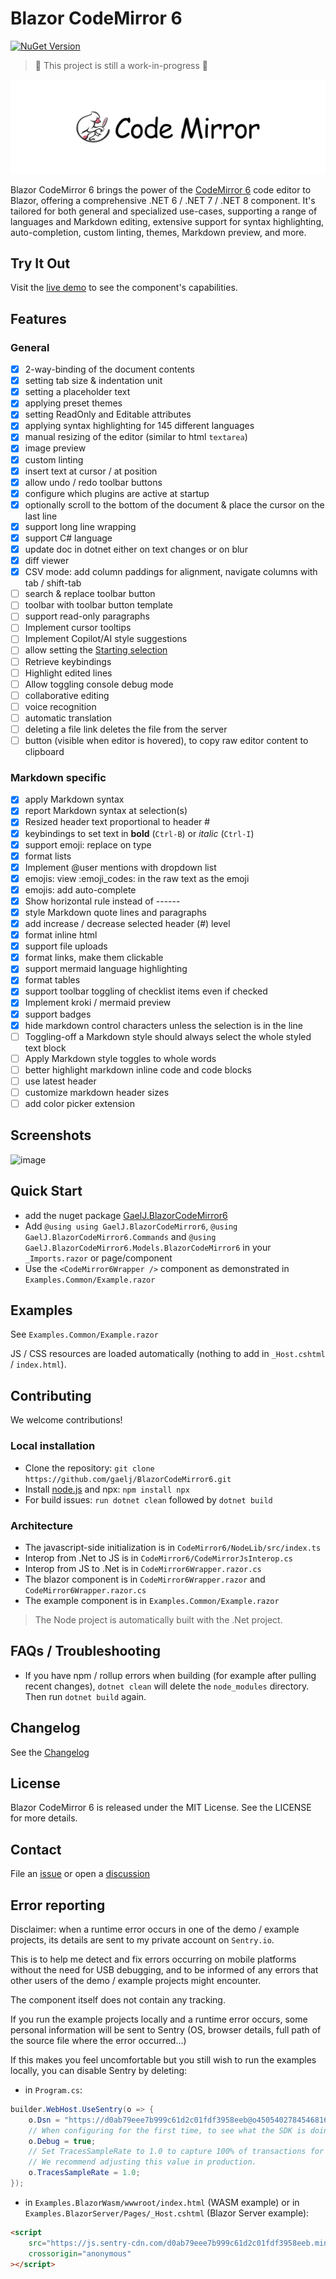 # Blazor CodeMirror 6

[![NuGet Version](https://img.shields.io/nuget/v/GaelJ.BlazorCodeMirror6.svg)](https://www.nuget.org/packages?q=GaelJ.BlazorCodeMirror6)

> 🚧 This project is still a work-in-progress 🚧

![codemirror.svg](codemirror.svg)

Blazor CodeMirror 6 brings the power of the [CodeMirror 6](https://codemirror.net/) code editor to Blazor, offering a comprehensive .NET 6 / .NET 7 / .NET 8 component. It's tailored for both general and specialized use-cases, supporting a range of languages and Markdown editing, extensive support for syntax highlighting, auto-completion, custom linting, themes, Markdown preview, and more.

## Try It Out

Visit the [live demo](https://gaelj.github.io/BlazorCodeMirror6/) to see the component's capabilities.

## Features

### General

- [x] 2-way-binding of the document contents
- [x] setting tab size & indentation unit
- [x] setting a placeholder text
- [x] applying preset themes
- [x] setting ReadOnly and Editable attributes
- [x] applying syntax highlighting for 145 different languages
- [x] manual resizing of the editor (similar to html `textarea`)
- [x] image preview
- [x] custom linting
- [x] insert text at cursor / at position
- [x] allow undo / redo toolbar buttons
- [x] configure which plugins are active at startup
- [x] optionally scroll to the bottom of the document & place the cursor on the last line
- [x] support long line wrapping
- [x] support C# language
- [x] update doc in dotnet either on text changes or on blur
- [x] diff viewer
- [x] CSV mode: add column paddings for alignment, navigate columns with tab / shift-tab
- [ ] search & replace toolbar button
- [ ] toolbar with toolbar button template
- [ ] support read-only paragraphs
- [ ] Implement cursor tooltips
- [ ] Implement Copilot/AI style suggestions
- [ ] allow setting the [Starting selection](https://codemirror.net/docs/ref/#state.EditorStateConfig.selection)
- [ ] Retrieve keybindings
- [ ] Highlight edited lines
- [ ] Allow toggling console debug mode
- [ ] collaborative editing
- [ ] voice recognition
- [ ] automatic translation
- [ ] deleting a file link deletes the file from the server
- [ ] button (visible when editor is hovered), to copy raw editor content to clipboard

### Markdown specific

- [x] apply Markdown syntax
- [x] report Markdown syntax at selection(s)
- [x] Resized header text proportional to header #
- [x] keybindings to set text in **bold** (`Ctrl-B`) or *italic* (`Ctrl-I`)
- [x] support emoji: replace on type
- [x] format lists
- [x] Implement @user mentions with dropdown list
- [x] emojis: view :emoji_codes: in the raw text as the emoji
- [x] emojis: add auto-complete
- [x] Show horizontal rule instead of ------
- [x] style Markdown quote lines and paragraphs
- [x] add increase / decrease selected header (#) level
- [x] format inline html
- [x] support file uploads
- [x] format links, make them clickable
- [x] support mermaid language highlighting
- [x] format tables
- [x] support toolbar toggling of checklist items even if checked
- [x] Implement kroki / mermaid preview
- [x] support badges
- [x] hide markdown control characters unless the selection is in the line
- [ ] Toggling-off a Markdown style should always select the whole styled text block
- [ ] Apply Markdown style toggles to whole words
- [ ] better highlight markdown inline code and code blocks
- [ ] use latest header
- [ ] customize markdown header sizes
- [ ] add color picker extension

## Screenshots

![image](https://github.com/gaelj/BlazorCodeMirror6/assets/8884632/141f6b9e-82c4-433a-94d9-a02aba6ac336)

## Quick Start

- add the nuget package [GaelJ.BlazorCodeMirror6](https://www.nuget.org/packages/GaelJ.BlazorCodeMirror6/)
- Add `@using using GaelJ.BlazorCodeMirror6`, `@using GaelJ.BlazorCodeMirror6.Commands` and `@using GaelJ.BlazorCodeMirror6.Models.BlazorCodeMirror6` in your `_Imports.razor` or page/component
- Use the `<CodeMirror6Wrapper />` component as demonstrated in `Examples.Common/Example.razor`

## Examples

See `Examples.Common/Example.razor`

JS / CSS resources are loaded automatically (nothing to add in `_Host.cshtml` / `index.html`).

## Contributing

We welcome contributions!

### Local installation

- Clone the repository: `git clone https://github.com/gaelj/BlazorCodeMirror6.git`
- Install [node.js](https://nodejs.org/) and npx: `npm install npx`
- For build issues: `run dotnet clean` followed by `dotnet build`

### Architecture

- The javascript-side initialization is in `CodeMirror6/NodeLib/src/index.ts`
- Interop from .Net to JS is in `CodeMirror6/CodeMirrorJsInterop.cs`
- Interop from JS to .Net is in `CodeMirror6Wrapper.razor.cs`
- The blazor component is in `CodeMirror6Wrapper.razor` and `CodeMirror6Wrapper.razor.cs`
- The example component is in `Examples.Common/Example.razor`

> The Node project is automatically built with the .Net project.

## FAQs / Troubleshooting

- If you have npm / rollup errors when building (for example after pulling recent changes), `dotnet clean` will delete the `node_modules` directory. Then run `dotnet build` again.

## Changelog

See the [Changelog](CHANGELOG.md)

## License

Blazor CodeMirror 6 is released under the MIT License. See the LICENSE for more details.

## Contact

File an [issue](https://github.com/gaelj/BlazorCodeMirror6/issues) or open a [discussion](https://github.com/gaelj/BlazorCodeMirror6/discussions)

## Error reporting

Disclaimer: when a runtime error occurs in one of the demo / example projects, its details are sent to my private account on `Sentry.io`.

This is to help me detect and fix errors occurring on mobile platforms without the need for USB debugging, and to be informed of any errors that other users of the demo / example projects might encounter.

The component itself does not contain any tracking.

If you run the example projects locally and a runtime error occurs, some personal information will be sent to Sentry (OS, browser details, full path of the source file where the error occurred...)

If this makes you feel uncomfortable but you still wish to run the examples locally, you can disable Sentry by deleting:

- in `Program.cs`:

```csharp
builder.WebHost.UseSentry(o => {
    o.Dsn = "https://d0ab79eee7b999c61d2c01fdf3958eeb@o4505402784546816.ingest.sentry.io/4506525909909504";
    // When configuring for the first time, to see what the SDK is doing:
    o.Debug = true;
    // Set TracesSampleRate to 1.0 to capture 100% of transactions for performance monitoring.
    // We recommend adjusting this value in production.
    o.TracesSampleRate = 1.0;
});
```

- in `Examples.BlazorWasm/wwwroot/index.html` (WASM example) or in `Examples.BlazorServer/Pages/_Host.cshtml` (Blazor Server example):

```html
<script
    src="https://js.sentry-cdn.com/d0ab79eee7b999c61d2c01fdf3958eeb.min.js"
    crossorigin="anonymous"
></script>
```
